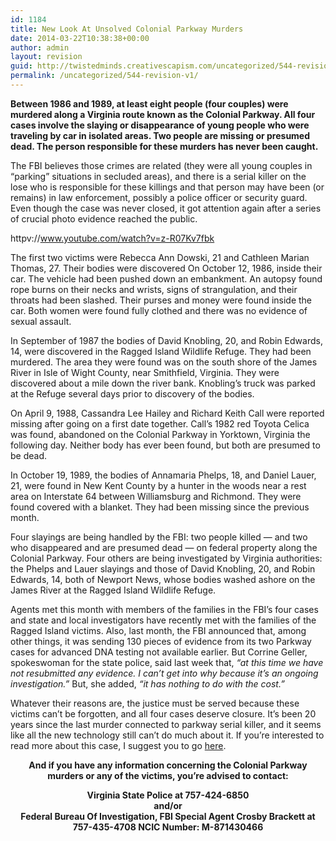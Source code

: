 ```yaml
---
id: 1184
title: New Look At Unsolved Colonial Parkway Murders
date: 2014-03-22T10:38:38+00:00
author: admin
layout: revision
guid: http://twistedminds.creativescapism.com/uncategorized/544-revision-v1/
permalink: /uncategorized/544-revision-v1/
---
```

<p class="dropcap-first">
  <strong>Between 1986 and 1989, at least eight people (four couples) were murdered along a Virginia route known as the Colonial Parkway. All four cases involve the slaying or disappearance of young people who were traveling by car in isolated areas. Two people are missing or presumed dead. The person responsible for these murders has never been caught. </strong>
</p>

The FBI believes those crimes are related (they were all young couples in &#8220;parking&#8221; situations in secluded areas), and there is a serial killer on the lose who is responsible for these killings and that person may have been (or remains) in law enforcement, possibly a police officer or security guard. Even though the case was never closed, it got attention again after a series of crucial photo evidence reached the public.

httpv://www.youtube.com/watch?v=z-R07Kv7fbk

The first two victims were Rebecca Ann Dowski, 21 and Cathleen Marian Thomas, 27. Their bodies were discovered On October 12, 1986, inside their car. The vehicle had been pushed down an embankment. An autopsy found rope burns on their necks and wrists, signs of strangulation, and their throats had been slashed. Their purses and money were found inside the car. Both women were found fully clothed and there was no evidence of sexual assault.

In September of 1987 the bodies of David Knobling, 20, and Robin Edwards, 14, were discovered in the Ragged Island Wildlife Refuge. They had been murdered. The area they were found was on the south shore of the James River in Isle of Wight County, near Smithfield, Virginia. They were discovered about a mile down the river bank. Knobling&#8217;s truck was parked at the Refuge several days prior to discovery of the bodies.

On April 9, 1988, Cassandra Lee Hailey and Richard Keith Call were reported missing after going on a first date together. Call&#8217;s 1982 red Toyota Celica was found, abandoned on the Colonial Parkway in Yorktown, Virginia the following day. Neither body has ever been found, but both are presumed to be dead.

In October 19, 1989, the bodies of Annamaria Phelps, 18, and Daniel Lauer, 21, were found in New Kent County by a hunter in the woods near a rest area on Interstate 64 between Williamsburg and Richmond. They were found covered with a blanket. They had been missing since the previous month.

Four slayings are being handled by the FBI: two people killed — and two who disappeared and are presumed dead — on federal property along the Colonial Parkway. Four others are being investigated by Virginia authorities: the Phelps and Lauer slayings and those of David Knobling, 20, and Robin Edwards, 14, both of Newport News, whose bodies washed ashore on the James River at the Ragged Island Wildlife Refuge.

Agents met this month with members of the families in the FBI’s four cases and state and local investigators have recently met with the families of the Ragged Island victims. Also, last month, the FBI announced that, among other things, it was sending 130 pieces of evidence from its two Parkway cases for advanced DNA testing not available earlier. But Corrine Geller, spokeswoman for the state police, said last week that, _&#8220;at this time we have not resubmitted any evidence. I can&#8217;t get into why because it&#8217;s an ongoing investigation.&#8221;_ But, she added, _&#8220;it has nothing to do with the cost.&#8221;_

Whatever their reasons are, the justice must be served because these victims can&#8217;t be forgotten, and all four cases deserve closure. It&#8217;s been 20 years since the last murder connected to parkway serial killer, and it seems like all the new technology still can&#8217;t do much about it. If you&#8217;re interested to read more about this case, I suggest you to go [here](http://labyrinth13.com/mirror/VirginiaMurders/index.htm "Colonial Parkway Murders").

<p style="text-align: center;">
  <strong>And if you have any information concerning the Colonial Parkway murders or any of the victims, you&#8217;re advised to contact:</strong>
</p>

<p style="text-align: center;">
  <strong>Virginia State Police at 757-424-6850<br /> and/or<br /> Federal Bureau Of Investigation, FBI Special Agent Crosby Brackett at 757-435-4708 NCIC Number: M-871430466</strong>
</p>